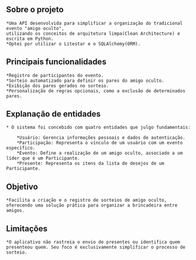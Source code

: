 ## Sobre o projeto
    *Uma API desenvolvida para simplificar a organização do tradicional evento "amigo oculto", 
    utilizando os conceitos de arquitetura limpa(Clean Architecture) e escrita em Python.
    *Optei por utilizar o Litestar e o SQLAlchemy(ORM).

## Principais funcionalidades   
   
    *Registro de participantes do evento.
    *Sorteio automatizado para definir os pares do amigo oculto.
    *Exibição dos pares gerados no sorteio.
    *Personalização de regras opcionais, como a exclusão de determinados pares.

## Explanação de entidades
    * O sistema foi concebido com quatro entidades que julgo fundamentais:

        *Usuário: Gerencia informações pessoais e dados de autenticação.
        *Participação: Representa o vínculo de um usuário com um evento específico.
        *Evento: Define a realização de um amigo oculto, associado a um líder que é um Participante.
        *Presente: Representa os itens da lista de desejos de um Participante.

## Objetivo 

    *Facilita a criação e o registro de sorteios de amigo oculto, oferecendo uma solução prática para organizar a brincadeira entre amigos.

## Limitações 

    *O aplicativo não rastreia o envio de presentes ou identifica quem presenteou quem. Seu foco é exclusivamente simplificar o processo de sorteio.